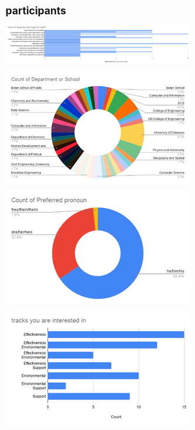 # participants

![hackathon Logo](images/CountofExpertisethatmightbeuseful.png)

![hackathon Logo](images/CountofDepartmentorSchool.png)	

![hackathon Logo](images/CountofPreferredpronoun.png)

![hackathon Logo](images/tracksyouareinterestedin.png)


